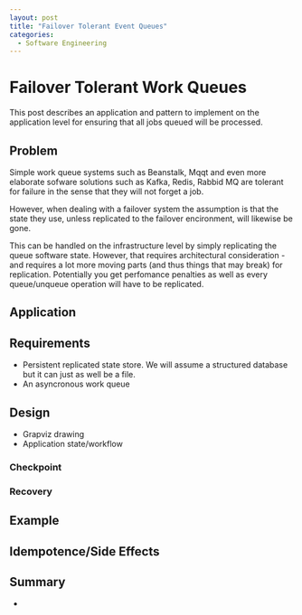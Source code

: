 ```yaml
---
layout: post
title: "Failover Tolerant Event Queues"
categories:
  - Software Engineering
---
```


# Failover Tolerant Work Queues

This post describes an application and pattern to implement
on the application level for ensuring that all jobs queued
will be processed.

## Problem
Simple work queue systems such as Beanstalk, Mqqt and even more elaborate sofware solutions such as Kafka, Redis, Rabbid MQ are tolerant for failure in the sense that they will not forget a job.

However, when dealing with a failover system the assumption is that the state they use, unless replicated to the failover encironment, will likewise be gone.

This can be handled on the infrastructure level by simply replicating the queue software state. However, that requires architectural consideration - and requires a lot more moving parts (and thus things that may break) for replication. Potentially you get perfomance penalties as well as every queue/unqueue operation will have to be replicated.


## Application


## Requirements
- Persistent replicated state store. We will assume a structured database but it can just as well be a file.
- An asyncronous work queue
## Design
- Grapviz drawing
- Application state/workflow
### Checkpoint
### Recovery
 
## Example
## Idempotence/Side Effects

## Summary
- 